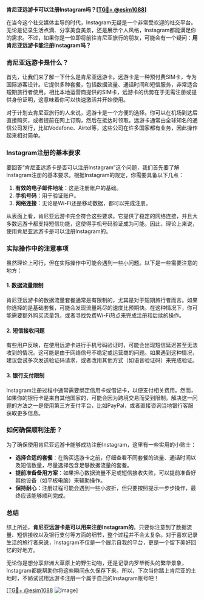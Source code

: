 **肯尼亚远游卡可以注册Instagram吗？[[TG💪+ @esim1088](https://t.me/s/esim1088)]**

在当今这个社交媒体主导的时代，Instagram无疑是一个非常受欢迎的社交平台。无论是记录生活点滴、分享美食美景，还是展示个人风格，Instagram都能满足你的需求。不过，如果你是一位即将前往肯尼亚旅行的朋友，可能会有一个疑问：**用肯尼亚远游卡能注册Instagram吗？**

### 肯尼亚远游卡是什么？

首先，让我们来了解一下什么是肯尼亚远游卡。远游卡是一种预付费SIM卡，专为国际游客设计。它提供多种套餐，包括数据流量、通话时间和短信服务，非常适合短期旅行者使用。相比本地运营商提供的SIM卡，远游卡的优势在于无需注册或提供身份证明，这意味着你可以快速激活并开始使用。

对于计划去肯尼亚旅行的人来说，远游卡是一个方便的选择。你可以在机场到达后直接购买，或者提前在网上订购，然后在抵达时领取。远游卡通常由全球知名的通信公司发行，比如Vodafone、Airtel等，这些公司在许多国家都有业务，因此操作起来相对简单。

### Instagram注册的基本要求

要回答“肯尼亚远游卡是否可以注册Instagram”这个问题，我们首先要了解Instagram注册的基本要求。根据Instagram的规定，你需要具备以下几点：

1. **有效的电子邮件地址**：这是注册账户的基础。
2. **手机号码**：用于验证账户。
3. **网络连接**：无论是Wi-Fi还是移动数据，都可以完成注册。

从表面上看，肯尼亚远游卡完全符合这些要求。它提供了稳定的网络连接，并且大多数远游卡都支持短信功能，这使得手机号码验证成为可能。因此，理论上来说，使用肯尼亚远游卡是可以注册Instagram的。

### 实际操作中的注意事项

虽然理论上可行，但在实际操作中可能会遇到一些小问题。以下是一些需要注意的地方：

#### 1. 数据流量限制
肯尼亚远游卡的数据流量套餐通常是有限制的，尤其是对于短期旅行者而言。如果你选择的是基础套餐，可能会发现流量耗尽的速度比预期快。在这种情况下，你可能需要额外购买流量包，或者寻找免费Wi-Fi热点来完成注册和后续的操作。

#### 2. 短信接收问题
有些用户反映，在使用远游卡进行手机号码验证时，可能会出现短信延迟甚至无法收到的情况。这可能是由于网络信号不稳定或运营商的问题。如果遇到这种情况，建议尝试多次发送验证码请求，或者改用其他方式（如语音验证码）来完成验证。

#### 3. 银行支付限制
Instagram注册过程中通常需要绑定信用卡或借记卡，以便支付相关费用。然而，如果你的银行卡是来自其他国家的，可能会因为跨境交易而受到限制。解决这一问题的方法之一是使用第三方支付平台，比如PayPal，或者直接咨询当地银行客服获取更多信息。

### 如何确保顺利注册？

为了确保使用肯尼亚远游卡能够成功注册Instagram，这里有一些实用的小贴士：

- **选择合适的套餐**：在购买远游卡之前，仔细查看不同套餐的流量、通话时间以及短信数量，尽量选择包含足够数据流量的套餐。
- **提前准备备用方案**：如果担心数据流量不足或短信接收失败，可以提前准备好其他设备（如平板电脑）来辅助操作。
- **保持耐心**：注册过程可能会遇到一些小波折，但只要按照提示一步步操作，最终应该能够顺利完成。

### 总结

综上所述，**肯尼亚远游卡是可以用来注册Instagram的**。只要你注意到了数据流量、短信接收以及银行支付等方面的细节，整个过程并不会太复杂。对于喜欢记录生活的旅行者来说，Instagram不仅是一个展示自我的平台，更是一个留下美好回忆的好地方。

无论你是想分享非洲大草原上的野生动物，还是记录内罗毕街头的繁华景象，Instagram都能帮助你将这些瞬间永久保存下来。所以，下次当你踏上肯尼亚的土地时，不妨试试用远游卡注册一个属于自己的Instagram账号吧！

[[TG💪+ @esim1088](https://t.me/s/esim1088) ![Image](https://i.postimg.cc/4NQfJmqS/Snipaste-2025-05-13-00-14-12.png)]